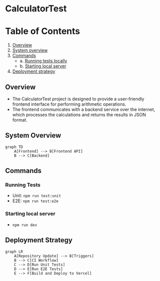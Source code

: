 # CalculatorTest
# Table of Contents
1. [Overview](#overview)
2. [System overview](#system-overview)
3. [Commands](#commands)
    - a. [Running tests locally](#running-tests)
    - b. [Starting local server](#starting-local-server)
4. [Deployment strategy](#deployment-strategy)

## Overview
- The CalculatorTest project is designed to provide a user-friendly frontend interface for performing arithmetic operations. 
- The frontend communicates with a backend service over the internet, which processes the calculations and returns the results in JSON format.

## System Overview
```mermaid
graph TD
    A[Frontend] --> B[Frontend API]
    B --> C[Backend]
```

## Commands
### Running Tests
- Unit: ``npm run test:unit``
- E2E: ``npm run test:e2e``
### Starting local server
- ``npm run dev``

## Deployment Strategy
```mermaid
graph LR
    A[Repository Update] --> B[Triggers]
    B --> C[CI Workflow]
    C --> D[Run Unit Tests]
    D --> E[Run E2E Tests]
    E --> F[Build and Deploy to Vercel]
```